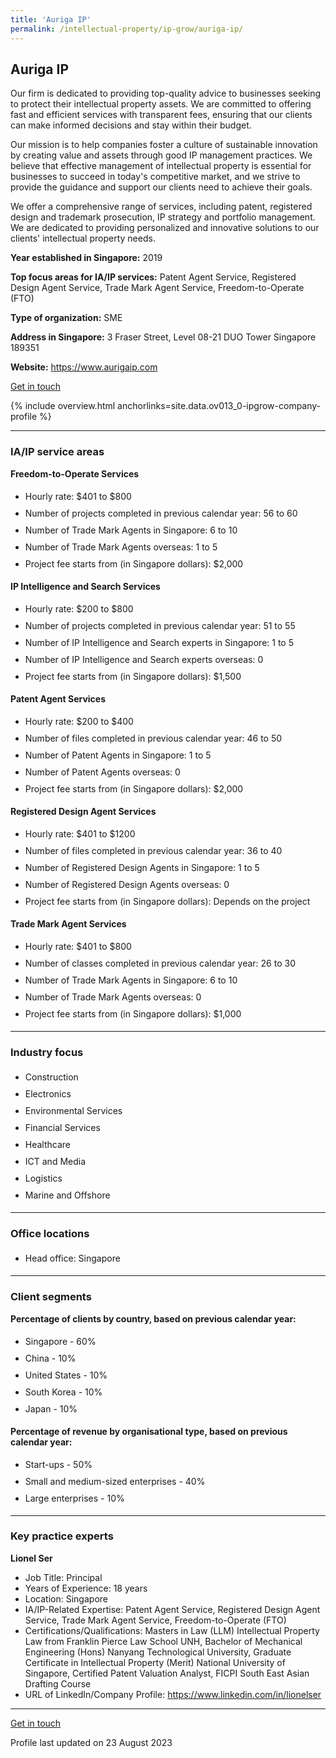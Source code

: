 ```yaml
---
title: 'Auriga IP'
permalink: /intellectual-property/ip-grow/auriga-ip/
---
```


## Auriga IP

Our firm is dedicated to providing top-quality advice to businesses seeking to protect their intellectual property assets. We are committed to offering fast and efficient services with transparent fees, ensuring that our clients can make informed decisions and stay within their budget.

Our mission is to help companies foster a culture of sustainable innovation by creating value and assets through good IP management practices. We believe that effective management of intellectual property is essential for businesses to succeed in today's competitive market, and we strive to provide the guidance and support our clients need to achieve their goals.

We offer a comprehensive range of services, including patent, registered design and trademark prosecution, IP strategy and portfolio management. We are dedicated to providing personalized and innovative solutions to our clients' intellectual property needs.

<b>Year established in Singapore:</b> 2019

<b>Top focus areas for IA/IP services:</b> Patent Agent Service, Registered Design Agent Service, Trade Mark Agent Service, Freedom-to-Operate (FTO)

<b>Type of organization:</b> SME

<b>Address in Singapore:</b> 3 Fraser Street, Level 08-21 DUO Tower Singapore 189351

<b>Website:</b> <a href='https://www.aurigaip.com'>https://www.aurigaip.com</a>

<a class='btn' href='https://form.gov.sg/64583ea79d94740011a92042' target='_blank' rel='noopener'>Get in touch</a>

{% include overview.html anchorlinks=site.data.ov013_0-ipgrow-company-profile %}

---
<a name='ip-related-service-areas'></a>
### IA/IP service areas

**Freedom-to-Operate Services**

<ul>
<li style='line-height: 27px; margin: 0px 0px !important'>Hourly rate:  $401 to $800</li>
<li style='line-height: 27px; margin: 0px 0px !important'>Number of projects completed in previous calendar year: 56 to 60</li>
<li style='line-height: 27px; margin: 0px 0px !important'>Number of Trade Mark Agents in Singapore: 6 to 10</li>
<li style='line-height: 27px; margin: 0px 0px !important'>Number of Trade Mark Agents overseas: 1 to 5</li>
<li style='line-height: 27px; margin: 0px 0px !important'>Project fee starts from (in Singapore dollars):  $2,000</li>
</ul>

**IP Intelligence and Search Services**

<ul>
<li style='line-height: 27px; margin: 0px 0px !important'>Hourly rate:  $200 to $800</li>
<li style='line-height: 27px; margin: 0px 0px !important'>Number of projects completed in previous calendar year: 51 to 55</li>
<li style='line-height: 27px; margin: 0px 0px !important'>Number of IP Intelligence and Search experts in Singapore: 1 to 5</li>
<li style='line-height: 27px; margin: 0px 0px !important'>Number of IP Intelligence and Search experts overseas: 0</li>
<li style='line-height: 27px; margin: 0px 0px !important'>Project fee starts from (in Singapore dollars):  $1,500</li>
</ul>

**Patent Agent Services**

<ul>
<li style='line-height: 27px; margin: 0px 0px !important'>Hourly rate:  $200 to $400</li>
<li style='line-height: 27px; margin: 0px 0px !important'>Number of files completed in previous calendar year: 46 to 50</li>
<li style='line-height: 27px; margin: 0px 0px !important'>Number of Patent Agents in Singapore: 1 to 5</li>
<li style='line-height: 27px; margin: 0px 0px !important'>Number of Patent Agents overseas: 0</li>
<li style='line-height: 27px; margin: 0px 0px !important'>Project fee starts from (in Singapore dollars):  $2,000</li>
</ul>

**Registered Design Agent Services**

<ul>
<li style='line-height: 27px; margin: 0px 0px !important'>Hourly rate: $401 to $1200</li>
<li style='line-height: 27px; margin: 0px 0px !important'>Number of files completed in previous calendar year: 36 to 40</li>
<li style='line-height: 27px; margin: 0px 0px !important'>Number of Registered Design Agents in Singapore: 1 to 5</li>
<li style='line-height: 27px; margin: 0px 0px !important'>Number of Registered Design Agents overseas: 0</li>
<li style='line-height: 27px; margin: 0px 0px !important'>Project fee starts from (in Singapore dollars): Depends on the project</li>
</ul>

**Trade Mark Agent Services**

<ul>
<li style='line-height: 27px; margin: 0px 0px !important'>Hourly rate:  $401 to $800</li>
<li style='line-height: 27px; margin: 0px 0px !important'>Number of classes completed in previous calendar year: 26 to 30</li>
<li style='line-height: 27px; margin: 0px 0px !important'>Number of Trade Mark Agents in Singapore: 6 to 10</li>
<li style='line-height: 27px; margin: 0px 0px !important'>Number of Trade Mark Agents overseas: 0</li>
<li style='line-height: 27px; margin: 0px 0px !important'>Project fee starts from (in Singapore dollars):  $1,000</li>
</ul>

---
<a name='industry-focus'></a>
### Industry focus

<ul><li style='line-height: 27px; margin: 0px 0px !important'> Construction</li><li style='line-height: 27px; margin: 0px 0px !important'>Electronics</li><li style='line-height: 27px; margin: 0px 0px !important'>Environmental Services</li><li style='line-height: 27px; margin: 0px 0px !important'>Financial Services</li><li style='line-height: 27px; margin: 0px 0px !important'>Healthcare</li><li style='line-height: 27px; margin: 0px 0px !important'>ICT and Media</li><li style='line-height: 27px; margin: 0px 0px !important'>Logistics</li><li style='line-height: 27px; margin: 0px 0px !important'>Marine and Offshore</li></ul>

---
<a name='office-locations'></a>
### Office locations

<ul><li style='line-height: 27px; margin: 0px 0px !important'> Head office: Singapore</li></ul>

---
<a name='client-segments'></a>
### Client segments

**Percentage of clients by country, based on previous calendar year:**

<ul><li style='line-height: 27px; margin: 0px 0px !important'> Singapore - 60%	</li><li style='line-height: 27px; margin: 0px 0px !important'>China - 10%	</li><li style='line-height: 27px; margin: 0px 0px !important'>United States - 10%	</li><li style='line-height: 27px; margin: 0px 0px !important'>South Korea - 10%	</li><li style='line-height: 27px; margin: 0px 0px !important'>Japan - 10%</li></ul>

**Percentage of revenue by organisational type, based on previous calendar year:**

<ul><li style='line-height: 27px; margin: 0px 0px !important'> Start-ups - 50%</li><li style='line-height: 27px; margin: 0px 0px !important'>Small and medium-sized enterprises - 40%</li><li style='line-height: 27px; margin: 0px 0px !important'>Large enterprises - 10%</li></ul>

---
<a name='key-practice-experts'></a>
### Key practice experts

**Lionel Ser**

- Job Title: Principal
- Years of Experience: 18 years
- Location: Singapore
- IA/IP-Related Expertise: Patent Agent Service, Registered Design Agent Service, Trade Mark Agent Service, Freedom-to-Operate (FTO)
- Certifications/Qualifications: Masters in Law (LLM) Intellectual Property Law from Franklin Pierce Law School UNH, Bachelor of Mechanical Engineering (Hons) Nanyang Technological University, Graduate Certificate in Intellectual Property (Merit) National University of Singapore, Certified Patent Valuation Analyst, FICPI South East Asian Drafting Course
- URL of LinkedIn/Company Profile: <a href="https://www.linkedin.com/in/lionelser" target="_blank" rel="noopener">https://www.linkedin.com/in/lionelser</a>

---
<p>
<a class='btn' href='https://form.gov.sg/64583ea79d94740011a92042' target='_blank' rel='noopener'>Get in touch</a>
</p>
Profile last updated on 23 August 2023

